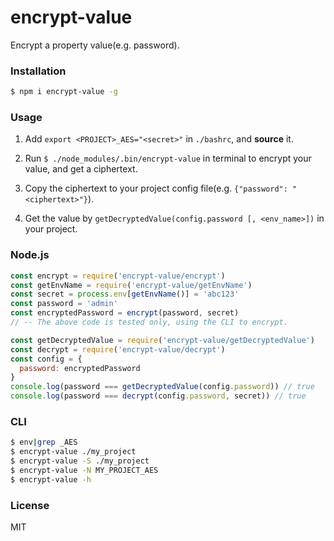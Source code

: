 encrypt-value
===

Encrypt a property value(e.g. password).

### Installation
```sh
$ npm i encrypt-value -g
```

### Usage

1. Add `export <PROJECT>_AES="<secret>"` in `./bashrc`, and __source__ it.

2. Run `$ ./node_modules/.bin/encrypt-value` in terminal to encrypt your value, and get a ciphertext.

3. Copy the ciphertext to your project config file(e.g. `{"password": "<ciphertext>"}`).

4. Get the value by `getDecryptedValue(config.password [, <env_name>])` in your project.

### Node.js
```js
const encrypt = require('encrypt-value/encrypt')
const getEnvName = require('encrypt-value/getEnvName')
const secret = process.env[getEnvName()] = 'abc123'
const password = 'admin'
const encryptedPassword = encrypt(password, secret)
// -- The above code is tested only, using the CLI to encrypt.

const getDecryptedValue = require('encrypt-value/getDecryptedValue')
const decrypt = require('encrypt-value/decrypt')
const config = {
  password: encryptedPassword
}
console.log(password === getDecryptedValue(config.password)) // true
console.log(password === decrypt(config.password, secret)) // true
```

### CLI
```sh
$ env|grep _AES
$ encrypt-value ./my_project
$ encrypt-value -S ./my_project
$ encrypt-value -N MY_PROJECT_AES
$ encrypt-value -h
```

### License

MIT
